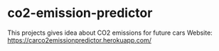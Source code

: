 # co2-emission-predictor
This projects gives idea about CO2 emissions for future cars
Website: https://carco2emissionpredictor.herokuapp.com/